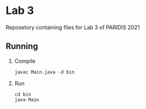 # Lab 3
Reposetory containing files for Lab 3 of PARIDIS 2021

## Running 

1. Compile
    ```
    javac Main.java -d bin
    ```

2. Run 
    ```
    cd bin
    java Main
    ```

